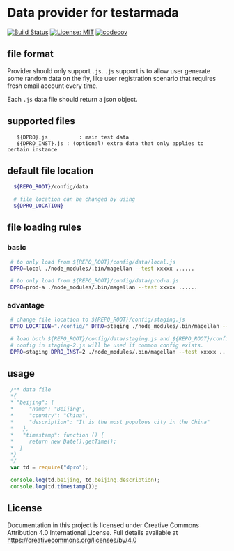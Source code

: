 # Data provider for testarmada

[![Build Status](https://api.travis-ci.org/TestArmada/dpro.svg?branch=master)](https://travis-ci.org/TestArmada/dpro)
[![License: MIT](https://img.shields.io/badge/License-MIT-green.svg)](https://opensource.org/licenses/MIT)
[![codecov](https://codecov.io/gh/TestArmada/dpro/branch/master/graph/badge.svg)](https://codecov.io/gh/TestArmada/dpro)

## file format 
Provider should only support `.js`. `.js` support is to allow user generate some random data on the fly, like user registration scenario that requires fresh email account every time.

Each `.js` data file should return a json object.
## supported files
```
   ${DPRO}.js          : main test data
   ${DPRO_INST}.js : (optional) extra data that only applies to certain instance
```
## default file location
```bash
  ${REPO_ROOT}/config/data

  # file location can be changed by using
  ${DPRO_LOCATION}
```
## file loading rules
### basic
```bash
 # to only load from ${REPO_ROOT}/config/data/local.js
 DPRO=local ./node_modules/.bin/magellan --test xxxxx ......

 # to only load from ${REPO_ROOT}/config/data/prod-a.js
 DPRO=prod-a ./node_modules/.bin/magellan --test xxxxx ......
``` 
### advantage
```bash
 # change file location to ${REPO_ROOT}/config/staging.js
 DPRO_LOCATION="./config/" DPRO=staging ./node_modules/.bin/magellan --test xxxxx ......

 # load both ${REPO_ROOT}/config/data/staging.js and ${REPO_ROOT}/config/data/staging-2.js
 # config in staging-2.js will be used if common config exists.
 DPRO=staging DPRO_INST=2 ./node_modules/.bin/magellan --test xxxxx ......
```

## usage
```javascript
 /** data file
 *{
 * "beijing": {
 *     "name": "Beijing",
 *     "country": "China",
 *     "description": "It is the most populous city in the China"
 *   },
 *   "timestamp": function () {
 *     return new Date().getTime();
 *  }
 *}
 */
 var td = require("dpro");

 console.log(td.beijing, td.beijing.description);
 console.log(td.timestamp());
```

## License
Documentation in this project is licensed under Creative Commons Attribution 4.0 International License. Full details available at https://creativecommons.org/licenses/by/4.0
